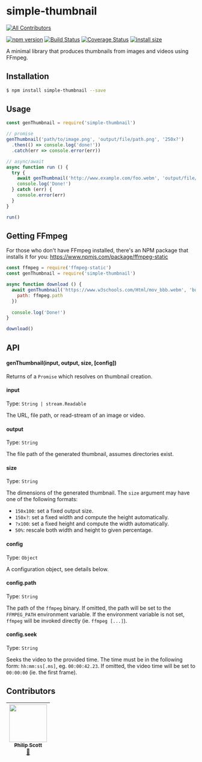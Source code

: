 # simple-thumbnail 
[![All Contributors](https://img.shields.io/badge/all_contributors-1-orange.svg?style=flat-square)](#contributors)

[![npm version](https://badge.fury.io/js/simple-thumbnail.svg)](https://badge.fury.io/js/simple-thumbnail)
[![Build Status](https://travis-ci.org/ScottyFillups/simple-thumbnail.svg?branch=master)](https://travis-ci.org/ScottyFillups/simple-thumbnail)
[![Coverage Status](https://coveralls.io/repos/github/ScottyFillups/simple-thumbnail/badge.svg?branch=master)](https://coveralls.io/github/ScottyFillups/simple-thumbnail?branch=master)
[![install size](https://packagephobia.now.sh/badge?p=simple-thumbnail)](https://packagephobia.now.sh/result?p=simple-thumbnail)

A minimal library that produces thumbnails from images and videos using FFmpeg.

## Installation

```bash
$ npm install simple-thumbnail --save
```

## Usage

```js
const genThumbnail = require('simple-thumbnail')

// promise
genThumbnail('path/to/image.png', 'output/file/path.png', '250x?')
  .then(() => console.log('done!'))
  .catch(err => console.error(err))

// async/await
async function run () {
  try {
    await genThumbnail('http://www.example.com/foo.webm', 'output/file/path.png', '250x?')
    console.log('Done!')
  } catch (err) {
    console.error(err)
  }
}

run()
```

## Getting FFmpeg

For those who don't have FFmpeg installed, there's an NPM package that installs it for you: https://www.npmjs.com/package/ffmpeg-static

```js
const ffmpeg = require('ffmpeg-static')
const genThumbnail = require('simple-thumbnail')

async function download () {
  await genThumbnail('https://www.w3schools.com/Html/mov_bbb.webm', 'bunny.webm', '150x?', {
    path: ffmpeg.path
  })
  
  console.log('Done!')
}

download()
```

## API

#### genThumbnail(input, output, size, [config])

Returns of a `Promise` which resolves on thumbnail creation.

#### input

Type: `String | stream.Readable`

The URL, file path, or read-stream of an image or video.

#### output

Type: `String`

The file path of the generated thumbnail, assumes directories exist.

#### size

Type: `String`

The dimensions of the generated thumbnail. The `size` argument may have one of the following formats:

* `150x100`: set a fixed output size.
* `150x?`: set a fixed width and compute the height automatically.
* `?x100`: set a fixed height and compute the width automatically.
* `50%`: rescale both width and height to given percentage.

#### config

Type: `Object`

A configuration object, see details below.

#### config.path

Type: `String`

The path of the `ffmpeg` binary. If omitted, the path will be set to the `FFMPEG_PATH` environment variable. If the environment variable is not set, `ffmpeg` will be invoked directly (ie. `ffmpeg [...]`).

#### config.seek

Type: `String`

Seeks the video to the provided time. The time must be in the following form: `hh:mm:ss[.ms]`, eg. `00:00:42.23`. If omitted, the video time will be set to `00:00:00` (ie. the first frame).

## Contributors

<!-- ALL-CONTRIBUTORS-LIST:START - Do not remove or modify this section -->
<!-- prettier-ignore -->
| [<img src="https://avatars2.githubusercontent.com/u/18666879?v=4" width="100px;"/><br /><sub><b>Philip Scott</b></sub>](http://scottyfillups.io)<br />[📖](https://github.com/ScottyFillups/simple-thumbnail/commits?author=ScottyFillups "Documentation") |
| :---: |
<!-- ALL-CONTRIBUTORS-LIST:END -->
<!-- ALL-CONTRIBUTORS-LIST: START - Do not remove or modify this section -->
<!-- ALL-CONTRIBUTORS-LIST:END -->
